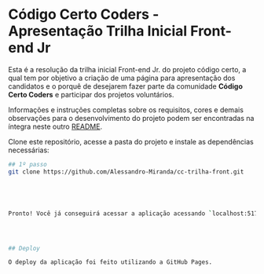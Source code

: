 # Código Certo Coders - Apresentação Trilha Inicial Front-end Jr

Esta é a resolução da trilha inicial Front-end Jr. do projeto código certo, a qual tem por objetivo a criação de uma página para apresentação dos candidatos e o porquê de desejarem fazer parte da comunidade **Código Certo Coders** e participar dos projetos voluntários.

Informações e instruções completas sobre os requisitos, cores e demais observações para o desenvolvimento do projeto podem ser encontradas na íntegra neste outro [README](./README-challenge-instructions.md).





Clone este repositório, acesse a pasta do projeto e instale as dependências necessárias:

```bash
## 1º passo
git clone https://github.com/Alessandro-Miranda/cc-trilha-front.git





Pronto! Você já conseguirá acessar a aplicação acessando `localhost:5173`.




## Deploy

O deploy da aplicação foi feito utilizando a GitHub Pages.
